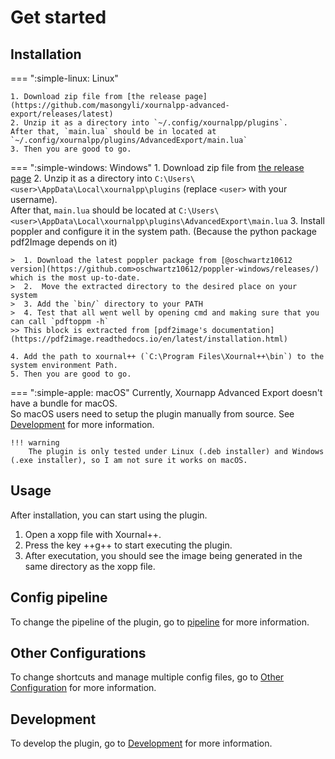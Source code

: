 # Get started

## Installation
=== ":simple-linux: Linux"

    1. Download zip file from [the release page](https://github.com/masongyli/xournalpp-advanced-export/releases/latest)
    2. Unzip it as a directory into `~/.config/xournalpp/plugins`.  
    After that, `main.lua` should be in located at `~/.config/xournalpp/plugins/AdvancedExport/main.lua`
    3. Then you are good to go.

=== ":simple-windows: Windows"
    1. Download zip file from [the release page](https://github.com/masongyli/xournalpp-advanced-export/releases/latest)
    2. Unzip it as a directory into `C:\Users\<user>\AppData\Local\xournalpp\plugins` (replace `<user>` with your username).  
    After that, `main.lua` should be located at  `C:\Users\<user>\AppData\Local\xournalpp\plugins\AdvancedExport\main.lua`
    3. Install poppler and configure it in the system path. (Because the python package pdf2Image depends on it)

    >  1. Download the latest poppler package from [@oschwartz10612 version](https://github.com>oschwartz10612/poppler-windows/releases/) which is the most up-to-date.
    >  2.  Move the extracted directory to the desired place on your system
    >  3. Add the `bin/` directory to your PATH
    >  4. Test that all went well by opening cmd and making sure that you can call `pdftoppm -h`
    >> This block is extracted from [pdf2image's documentation](https://pdf2image.readthedocs.io/en/latest/installation.html)

    4. Add the path to xournal++ (`C:\Program Files\Xournal++\bin`) to the system environment Path.
    5. Then you are good to go.

=== ":simple-apple: macOS"
    Currently, Xournapp Advanced Export doesn't have a bundle for macOS.  
    So macOS users need to setup the plugin manually from source.
    See [Development](development/setup.md) for more information.

    !!! warning
        The plugin is only tested under Linux (.deb installer) and Windows (.exe installer), so I am not sure it works on macOS.

## Usage
After installation, you can start using the plugin.

1. Open a xopp file with Xournal++.
2. Press the key ++g++ to start executing the plugin.
3. After executation, you should see the image being generated in the same directory as the xopp file.

## Config pipeline
To change the pipeline of the plugin, go to [pipeline](pipeline/index.md) for more information.

## Other Configurations
To change shortcuts and manage multiple config files, go to [Other Configuration](other-configurations/index.md) for more information.

## Development
To develop the plugin, go to [Development](development/setup.md) for more information.